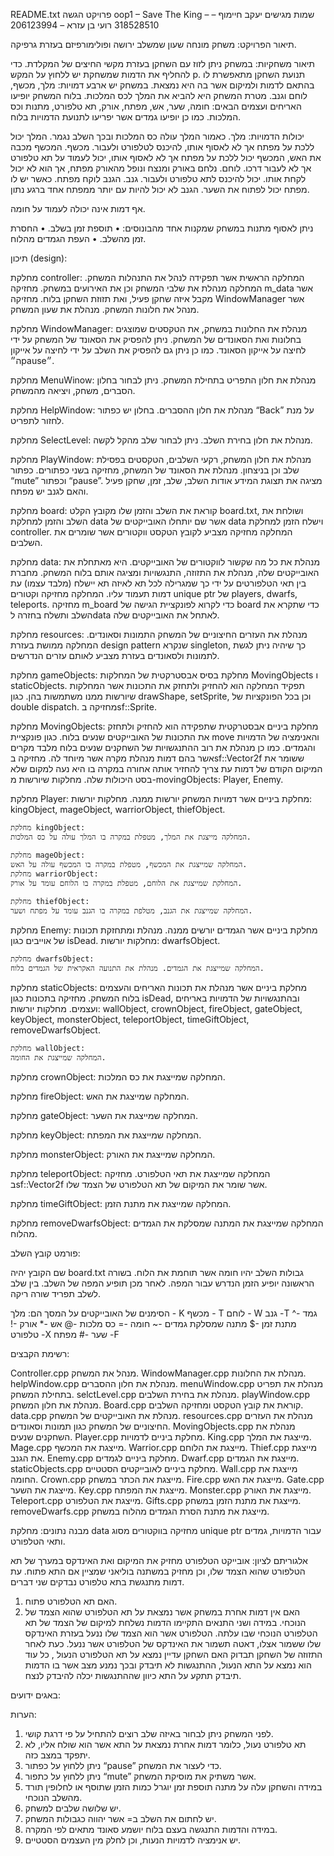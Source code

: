 README.txt
פרויקט הגשה oop1 – Save The King –
שמות מגישים
יעקב חיימוף – 318528510
רועי בן עזרא – 206123994 

תיאור הפרויקט:
משחק מונחה שעון שמשלב ירושה ופולימורפיזם בעזרת גרפיקה. 

תיאור משחקיות:
במשחק ניתן לזוז עם השחקן בעזרת מקשי החיצים של המקלדת. כדי להחליף את הדמות שמשחקת יש ללחוץ על המקש p. 
תנועת השחקן מתאפשרת לו בהתאם לדמות ולמיקום אשר בה היא נמצאת.
במשחק יש ארבע דמויות: מלך, מכשף, לוחם וגנב.
מטרת המשחק היא להביא את המלך לכס המלכות.
בלוח המשחק יופיעו האריחים ועצמים הבאים:
חומה, שער, אש, מפתח, אורק, תא טלפורט, מתנות וכס המלכות.
כמו כן יופיעו גמדים אשר יפריעו לתנועת הדמויות בלוח.

יכולות הדמויות:
מלך. כאמור המלך עולה כס המלכות ובכך השלב נגמר. המלך יכול ללכת על מפתח אך לא לאסוף אותו,
להיכנס לטלפורט ולעבור.
מכשף. המכשף מכבה את האש, המכשף יכול ללכת על מפתח אך לא לאסוף אותו, יכול לעמוד על תא טלפורט אך לא לעבור דרכו.
לוחם. נלחם באורק ומנצח ונופל מהאורק מפתח, אך הוא לא יכול לקחת אותו. יכול להיכנס לתא טלפורט ולעבור.
גנב. הגנב לוקח מפתח. כאשר יש לו מפתח יכול לפתוח את השער. הגנב לא יכול להיות עם יותר ממפתח אחד ברגע נתון. 

אף דמות אינה יכולה לעמוד על חומה.

ניתן לאסוף מתנות במשחק שמקנות אחד מהבונוסים:
•	תוספת זמן בשלב.
•	החסרת זמן מהשלב.
•	העפת הגמדים מהלוח.

תיכון (design):

מחלקת controller:
המחלקה הראשית אשר תפקידה לנהל את התנהלות המשחק.
המחלקה מנהלת את שלבי המשחק וכן את האירועים במשחק.
מחזיקה m_data אשר מקבל איזה שחקן פעיל, ואת תזוזת השחקן בלוח. 
מחזיקה WindowManager אשר מנהל את חלונות המשחק.
מנהלת את שעון המשחק.

מחלקת WindowManager:
מנהלת את החלונות במשחק, את הטקסטים שמוצגים בחלונות ואת הסאונדים של המשחק.
ניתן להפסיק את הסאונד של המשחק על ידי לחיצה על אייקון הסאונד. כמו כן ניתן גם להפסיק את השלב על ידי לחיצה על אייקון ה״pause״.

מחלקת MenuWinow:
מנהלת את חלון התפריט בתחילת המשחק.
ניתן לבחור בחלון הסברים, משחק, ויציאה מהמשחק.

מחלקת HelpWindow:
מנהלת את חלון ההסברים.
בחלון יש כפתור “Back” על מנת לחזור לתפריט.

מחלקת SelectLevel:
מנהלת את חלון בחירת השלב.
ניתן לבחור שלב מהקל לקשה.

מחלקת PlayWindow:
מנהלת את חלון המשחק, רקעי השלבים, הטקסטים בפסילת שלב וכן בניצחון.
מנהלת את הסאונד של המשחק, מחזיקה בשני כפתורים. כפתור “mute” וכפתור “pause”.
מציגה את תצוגת המידע אודות השלב, שלב, זמן, שחקן פעיל והאם לגנב יש מפתח.

מחלקת board:
קוראת את השלב והזמן שלו מקובץ הקלט board.txt, ושולחת את השלב והזמן למחלקת data  אשר שם יותחלו האובייקטים של data וישלח הזמן למחלקת controller.
המחלקה מחזיקה מצביע לקובץ הטקסט ווקטורים אשר שומרים את השלבים.

מחלקת data:
מנהלת את כל מה שקשור לווקטורים של האובייקטים.
היא מאתחלת את האובייקטים שלה, מנהלת את התזוזה, התנגשויות ומציגה אותם בלוח המשחק.
מחברת בין תאי הטלפורטים על ידי כך שמגרילה לכל תא לאיזה תא יישלח (מלבד עצמו) עת דמות תעמוד עליו. 
המחלקה מחזיקה וקטורים unique ptr  של players, dwarfs, teleports.
מחזיקה m_board כדי לקרוא לפונקציית הגישה של board כדי שתקרא את השלב ותשלח בחזרה לdata לאתחל את האובייקטים שלה.

מחלקת resources:
מנהלת את העזרים החיצוניים של המשחק התמונות וסאונדים.
המחלקה ממושת בעזרת design pattern שנקרא singleton, כך שיהיה ניתן לגשת לתמונות ולסאונדים בעזרת מצביע לאותם עזרים הנדרשים.

מחלקת gameObjects:
מחלקת בסיס אבסטרקטית של המחלקות MovingObjects ו staticObjects. תפקיד המחלקה הוא להחזיק ולתחזק את התכונות אשר המחלקות שיורשות ממנו משתמשות בהן.
כגון drawShape, setSprite, וכן בכל הפונקציות של double dispatch. 
מחזיקה בsf::Sprite.

מחלקת MovingObjects:
מחלקת ביניים אבסטרקטית שתפקידה הוא להחזיק ולתחזק את התכונות של האובייקטים שנעים בלוח.
כגון פונקציית move והאנימציה של הדמויות והגמדים. כמו כן מנהלת את רוב ההתנגשויות של השחקנים שנעים בלוח מלבד מקרים אשר בהם דמות מנהלת מקרה אשר מיוחד לה.
מחזיקה בsf::Vector2f ששומר את המיקום הקודם של דמות עת צריך להחזיר אותה אחורה במקרה בו היא נעה למקום שלא בסט היכולות שלה.
מחלקות שיורשות מ-movingObjects: Player, Enemy.

מחלקת Player:
מחלקת ביניים אשר דמויות המשחק יורשות ממנה.
מחלקות יורשות: kingObject, mageObject, warriorObject, thiefObject.

	מחלקת kingObject:
	המחלקה מייצגת את המלך, מטפלת במקרה בו המלך עולה על כס המלכות.
	
	מחלקת mageObject:
	המחלקה שמייצגת את המכשף, מטפלת במקרה בו המכשף עולה על האש.
	מחלקת warriorObject:
	המחלקת שמייצגת את הלוחם, מטפלת במקרה בו הלוחם עומד על אורק.
	
	מחלקת thiefObject:
	המחלקה שמייצגת את הגנב, מטלפת במקרה בו הגנב עומד על מפתח ושער.



מחלקת Enemy:
מחלקת ביניים אשר הגמדים יורשים ממנה. מנהלת ומתחזקת תכונות של אוייבים כגון isDead.
מחלקות יורשות: dwarfsObject.

	מחלקת dwarfsObject:
	המחלקה שמייצגת את הגמדים. מנהלת את התנועה האקראית של הגמדים בלוח.

מחלקת staticObjects:
מחלקת ביניים אשר מנהלת את תכונות האריחים והעצמים בלוח המשחק.
מחזיקה בתכונות כגון isDead, ובהתנגשויות של הדמויות באריחים ועצמים.
מחלקות יורשות: wallObject, crownObject, fireObject, gateObject, keyObject, monsterObject, teleportObject, timeGiftObject, removeDwarfsObject.

	מחלקת wallObject:
	המחלקה שמייצגת את החומה.

מחלקת crownObject:
	המחלקה שמייצגת את כס המלכות.

מחלקת fireObject:
	המחלקה שמייצגת את האש.

מחלקת gateObject:
	המחלקה שמייצגת את השער.

מחלקת keyObject:
	המחלקה שמייצגת את המפתח.

מחלקת monsterObject:
	המחלקה שמייצגת את האורק.

מחלקת teleportObject:
	המחלקה שמייצגת את תאי הטלפורט. 
	מחזיקה בsf::Vector2f אשר שומר את המיקום של תא הטלפורט של הצמד שלו.

	 

מחלקת timeGiftObject:
	המחלקה שמייצגת את מתנת הזמן.

מחלקת removeDwarfsObject:
	המחלקה שמייצגת את המתנה שמסלקת את הגמדים מהלוח.


פורמט קובץ השלב:

שם הקובץ יהיה board.txt
גבולות השלב יהיו חומה אשר תוחמת את הלוח.
בשורה הראשונה יופיע הזמן הנדרש עבור המפה.
לאחר מכן תופיע המפה של השלב.
בין שלב לשלב תפריד שורה ריקה.

הסימנים של האובייקטים על המסך הם:
מלך - K
מכשף - T
לוחם - W 
גנב -T
גמד -^
מתנת זמן -$
מתנה שמסלקת גמדים -~
חומה -=
כס מלכות -@
אש -*
אורק -!
טלפורט -X
שער -#
מפתח -F

רשימת הקבצים:

Controller.cpp מנהל את המשחק.
WindowManager.cpp מנהלת את החלונות.
helpWindow.cpp מנהלת את חלון ההסברים.
menuWindow.cpp מנהלת את תפריט בתחילת המשחק.
selctLevel.cpp מנהלת את בחירת השלבים.
playWindow.cpp מנהלת את חלון המשחק. 
Board.cpp קוראת את קובץ הטקסט ומחזיקה השלבים.
data.cpp מנהלת את האובייקטים של המשחק.
resources.cpp מנהלת את העזרים החיצוניים של המשחק כגון תמונות וסאונדים.
MovingObjects.cpp מנהלת את השחקנים שנעים.
Player.cpp מחלקת ביניים לדמויות.
King.cpp מייצגת את המלך.
Mage.cpp  מייצגת את המכשף.
Warrior.cpp מייצגת את הלוחם.
Thief.cpp מייצגת את הגנב.
Enemy.cpp מחלקת ביניים לגמדים.
Dwarf.cpp מייצגת את הגמדים.
staticObjects.cpp מחלקת ביניים לאובייקטים הסטטיים.
Wall.cpp מייצגת את החומה.
Crown.cpp מייצגת את הכתר במשחק.
Fire.cpp מייצגת את האש.
Gate.cpp מייצגת את השער.
Key.cpp מייצגת את המפתח.
Monster.cpp מייצגת את האורק.
Teleport.cpp מייצגת את הטלפורט.
Gifts.cpp מייצגת את מתנת הזמן במשחק.
removeDwarfs.cpp מייצגת את מתנת הסרת הגמדים מהלוח במשחק.

מבנה נתונים:
מחלקת data  מחזיקה בווקטורים מסוג unique ptr עבור הדמויות, גמדים ותאי הטלפורט.

אלגוריתם לציון:
אובייקט הטלפורט מחזיק את המיקום ואת האינדקס במערך של תא הטלפורט שהוא הצמד שלו,
וכן מחזיק במשתנה בוליאני שמציין אם התא פתוח.
עת דמות מתנגשת בתא טלפורט נבדקים שני דברים.
1.	האם תא הטלפורט פתוח.
2.	האם אין דמות אחרת במשחק אשר נמצאת על תא הטלפורט שהוא הצמד של הנוכחי.
במידה ושני התנאים התקיימו הדמות נשלחת למיקום של הצמד של תא הטלפורט הנוכחי שבו עלתה.
הטלפורט אשר הוא הצמד שלו ננעל בעזרת האינדקס שלו ששמור אצלו, דאטה תשמור את האינדקס של הטלפורט אשר ננעל. כעת לאחר התזוזה של השחקן תבדוק האם השחקן עדיין נמצא על תא הטלפורט הנעול , כל עוד הוא נמצא על התא הנעול, ההתנגשות לא תיבדק ובכך נמנע מצב אשר בו הדמות תיבדק תתקע על התא כיוון שההתנגשות יכלה להיבדק לנצח.

באגים ידועים:

הערות:

1.	לפני המשחק ניתן לבחור באיזה שלב רוצים להתחיל על פי דרגת קושי.
2.	תא טלפורט נעול, כלומר דמות אחרת נמצאת על התא אשר הוא שולח אליו, לא יתפקד במצב כזה.
3.	ניתן ללחוץ על כפתור “pause” כדי לעצור את המשחק.
4.	ניתן ללחוץ על כתפור “mute” אשר משתיק את מוסיקת המשחק.
5.	במידה והשחקן עלה על מתנה תוספת זמן יוגרל כמות הזמן שתוסף או לחלופין תורד מהשלב הנוכחי.
6.	יש שלושה שלבים למשחק.
7.	יש לחתום את השלב ב= אשר יהווה כגבולות המשחק.
8.	במידה והדמות התנגשה בעצם בלוח יושמע סאונד מתאים לפי המקרה.
9.	יש אנימציה לדמויות הנעות, וכן לחלק מין העצמים הסטטיים.
